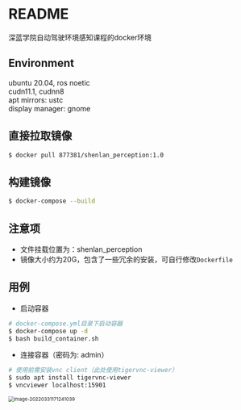 # README

深蓝学院自动驾驶环境感知课程的docker环境

## Environment

ubuntu 20.04, ros noetic  
cudn11.1, cudnn8   
apt mirrors: ustc   
display manager: gnome 

## 直接拉取镜像

```bash
$ docker pull 877381/shenlan_perception:1.0
```

## 构建镜像

```bash
$ docker-compose --build
```

## 注意项

- 文件挂载位置为：shenlan_perception
- 镜像大小约为20G，包含了一些冗余的安装，可自行修改`Dockerfile`

## 用例

- 启动容器

```bash
# docker-compose.yml目录下启动容器
$ docker-compose up -d
$ bash build_container.sh
```

- 连接容器（密码为: admin）

```bash
# 使用前需安装vnc client（此处使用tigervnc-viewer）
$ sudo apt install tigervnc-viewer
$ vncviewer localhost:15901
```

<img src="https://natsu-akatsuki.oss-cn-guangzhou.aliyuncs.com/img/image-20220331171241039.png" alt="image-20220331171241039" style="zoom:67%;" />

